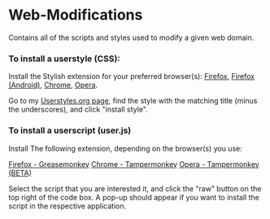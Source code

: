 # Web-Modifications
Contains all of the scripts and styles used to modify a given web domain.

### To install a userstyle (CSS):

Install the Stylish extension for your preferred browser(s): [Firefox](https://addons.mozilla.org/en-Us/firefox/addon/stylish/ "Stylish"), [Firefox (Android)](https://addons.mozilla.org/en-Us/android/addon/stylish/ "Stylish"), [Chrome](https://chrome.google.com/webstore/detail/stylish/fjnbnpbmkenffdnngjfgmeleoegfcffe?hl=en "Stylish"), [Opera](https://addons.opera.com/en/extensions/details/stylish/?display=en "Stylish").

Go to my [Userstyles.org page](https://userstyles.org/users/287546), find the style with the matching title (minus the underscores), and click "install style".

### To install a userscript (user.js)

Install The following extension, depending on the browser(s) you use:

[Firefox - Greasemonkey](https://addons.mozilla.org/en-Us/firefox/addon/greasemonkey/ "Greasemonkey (Firefox)")
[Chrome - Tampermonkey](https://chrome.google.com/webstore/detail/tampermonkey/dhdgffkkebhmkfjojejmpbldmpobfkfo?hl=en "Tampermonkey (Chrome)")
[Opera - Tampermonkey (BETA)](https://addons.opera.com/en/extensions/details/tampermonkey-beta/?display=en "Tampermonkey (Opera)")

Select the script that you are interested it, and click the "raw" button on the top right of the code box. A pop-up should appear if you want to install the script in the respective application.
